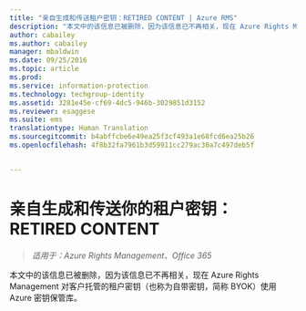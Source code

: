 ```yaml
---
title: "亲自生成和传送租户密钥：RETIRED CONTENT | Azure RMS"
description: "本文中的该信息已被删除，因为该信息已不再相关，现在 Azure Rights Management 对客户托管的租户密钥（也称为自带密钥，简称 BYOK）使用 Azure 密钥保管库。"
author: cabailey
ms.author: cabailey
manager: mbaldwin
ms.date: 09/25/2016
ms.topic: article
ms.prod: 
ms.service: information-protection
ms.technology: techgroup-identity
ms.assetid: 3281e45e-cf69-4dc5-946b-3029851d3152
ms.reviewer: esaggese
ms.suite: ems
translationtype: Human Translation
ms.sourcegitcommit: b4abffcbe6e49ea25f3cf493a1e68fcd6ea25b26
ms.openlocfilehash: 4f8b32fa7961b3d59911cc279ac30a7c497deb5f


---
```


# <a name="generate-and-transfer-your-tenant-key-in-person-retired-content"></a>亲自生成和传送你的租户密钥：RETIRED CONTENT

>*适用于：Azure Rights Management、Office 365*

本文中的该信息已被删除，因为该信息已不再相关，现在 Azure Rights Management 对客户托管的租户密钥（也称为自带密钥，简称 BYOK）使用 Azure 密钥保管库。 


<!--HONumber=Nov16_HO1-->


